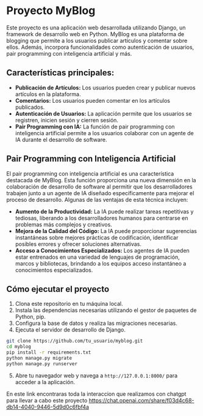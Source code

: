 # Proyecto MyBlog

Este proyecto es una aplicación web desarrollada utilizando Django, un framework de desarrollo web en Python. MyBlog es una plataforma de blogging que permite a los usuarios publicar artículos y comentar sobre ellos. Además, incorpora funcionalidades como autenticación de usuarios, pair programming con inteligencia artificial y más.

## Características principales:

- **Publicación de Artículos:** Los usuarios pueden crear y publicar nuevos artículos en la plataforma.
- **Comentarios:** Los usuarios pueden comentar en los artículos publicados.
- **Autenticación de Usuarios:** La aplicación permite que los usuarios se registren, inicien sesión y cierren sesión.
- **Pair Programming con IA:** La función de pair programming con inteligencia artificial permite a los usuarios colaborar con un agente de IA durante el desarrollo de software.

## Pair Programming con Inteligencia Artificial

El pair programming con inteligencia artificial es una característica destacada de MyBlog. Esta función proporciona una nueva dimensión en la colaboración de desarrollo de software al permitir que los desarrolladores trabajen junto a un agente de IA diseñado específicamente para mejorar el proceso de desarrollo. Algunas de las ventajas de esta técnica incluyen:

- **Aumento de la Productividad:** La IA puede realizar tareas repetitivas y tediosas, liberando a los desarrolladores humanos para centrarse en problemas más complejos y creativos.
- **Mejora de la Calidad del Código:** La IA puede proporcionar sugerencias instantáneas sobre mejores prácticas de codificación, identificar posibles errores y ofrecer soluciones alternativas.
- **Acceso a Conocimientos Especializados:** Los agentes de IA pueden estar entrenados en una variedad de lenguajes de programación, marcos y bibliotecas, brindando a los equipos acceso instantáneo a conocimientos especializados.

## Cómo ejecutar el proyecto

1. Clona este repositorio en tu máquina local.
2. Instala las dependencias necesarias utilizando el gestor de paquetes de Python, pip.
3. Configura la base de datos y realiza las migraciones necesarias.
4. Ejecuta el servidor de desarrollo de Django.

```bash
git clone https://github.com/tu_usuario/myblog.git
cd myblog
pip install -r requirements.txt
python manage.py migrate
python manage.py runserver
```

5. Abre tu navegador web y navega a `http://127.0.0.1:8000/` para acceder a la aplicación.

En este link encontraras toda la interaccion que realizamos con chatgpt para llevar a cabo este proyecto
https://chat.openai.com/share/f03d4c68-db14-4040-9446-5d9d0c6fbf4a
